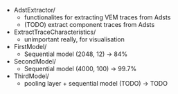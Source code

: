 * AdstExtractor/
    * functionalites for extracting VEM traces from Adsts
    * (TODO) extract component traces from Adsts
* ExtractTraceCharacteristics/
    * unimportant really, for visualisation
* FirstModel/
    * Sequential model (2048, 12) -> 84%
* SecondModel/
    * Sequential model (4000, 100) -> 99.7%
* ThirdModel/
    * pooling layer + sequential model (TODO) -> TODO